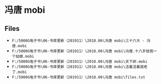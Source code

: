 # 冯唐 mobi

## Files

- `F:/5000G电子书\06-书库更新（201911）\2018.06\冯唐 mobi\三十六大 - 冯唐.mobi`
- `F:/5000G电子书\06-书库更新（201911）\2018.06\冯唐 mobi\冯唐.十八岁给我一个姑娘.mobi`
- `F:/5000G电子书\06-书库更新（201911）\2018.06\冯唐 mobi\天下卵.mobi`
- `F:/5000G电子书\06-书库更新（201911）\2018.06\冯唐 mobi\活着活着就老了.mobi`
- `F:/5000G电子书\06-书库更新（201911）\2018.06\冯唐 mobi\files.txt`
